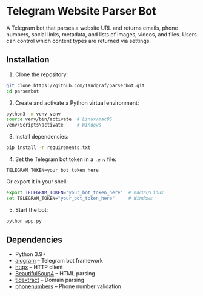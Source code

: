 # Telegram Website Parser Bot

A Telegram bot that parses a website URL and returns emails, phone numbers, social links, metadata, and lists of images, videos, and files. Users can control which content types are returned via settings.

## Installation

1. Clone the repository:

```bash
git clone https://github.com/1andgraf/parserbot.git
cd parserbot
```

2. Create and activate a Python virtual environment:

```bash
python3 -m venv venv
source venv/bin/activate  # Linux/macOS
venv\Scripts\activate     # Windows
```

3. Install dependencies:

```bash
pip install -r requirements.txt
```

4. Set the Telegram bot token in a `.env` file:

```text
TELEGRAM_TOKEN=your_bot_token_here
```

Or export it in your shell:

```bash
export TELEGRAM_TOKEN="your_bot_token_here"  # macOS/Linux
set TELEGRAM_TOKEN="your_bot_token_here"     # Windows
```

5. Start the bot:

```bash
python app.py
```

## Dependencies

- Python 3.9+
- [aiogram](https://docs.aiogram.dev/) – Telegram bot framework
- [httpx](https://www.python-httpx.org/) – HTTP client
- [BeautifulSoup4](https://www.crummy.com/software/BeautifulSoup/) – HTML parsing
- [tldextract](https://github.com/john-kurkowski/tldextract) – Domain parsing
- [phonenumbers](https://github.com/daviddrysdale/python-phonenumbers) – Phone number validation

